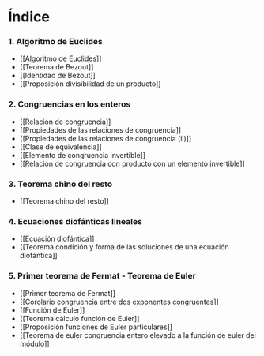 # Índice

### 1. Algoritmo de Euclides
- [[Algoritmo de Euclides]]
- [[Teorema de Bezout]]
- [[Identidad de Bezout]]
- [[Proposición divisibilidad de un producto]]
### 2. Congruencias en los enteros
- [[Relación de congruencia]]
- [[Propiedades de las relaciones de congruencia]]
- [[Propiedades de las relaciones de congruencia (ii)]]
- [[Clase de equivalencia]]
- [[Elemento de congruencia invertible]]
- [[Relación de congruencia con producto con un elemento invertible]]
### 3. Teorema chino del resto
- [[Teorema chino del resto]]
### 4. Ecuaciones diofánticas lineales
- [[Ecuación diofántica]]
- [[Teorema condición y forma de las soluciones de una ecuación diofántica]]
### 5. Primer teorema de Fermat - Teorema de Euler
- [[Primer teorema de Fermat]]
- [[Corolario congruencia entre dos exponentes congruentes]]
- [[Función de Euler]]
- [[Teorema cálculo función de Euler]]
- [[Proposición funciones de Euler particulares]]
- [[Teorema de euler congruencia entero elevado a la función de euler del módulo]]